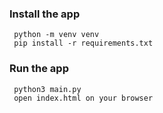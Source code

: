 
### Install the app
```
 python -m venv venv
 pip install -r requirements.txt
```

### Run the app
```
 python3 main.py
 open index.html on your browser
```